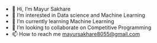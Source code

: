 - 👋 Hi, I’m Mayur Sakhare
- 👀 I’m interested in Data science and Machine Learning
- 🌱 I’m currently learning Machine Learning 
- 💞️ I’m looking to collaborate on Competitive Programming
- 📫 How to reach me mayursakhare8055@gmail.com

<!---
mayursanjay1403/mayursanjay1403 is a ✨ special ✨ repository because its `README.md` (this file) appears on your GitHub profile.
You can click the Preview link to take a look at your changes.
--->
